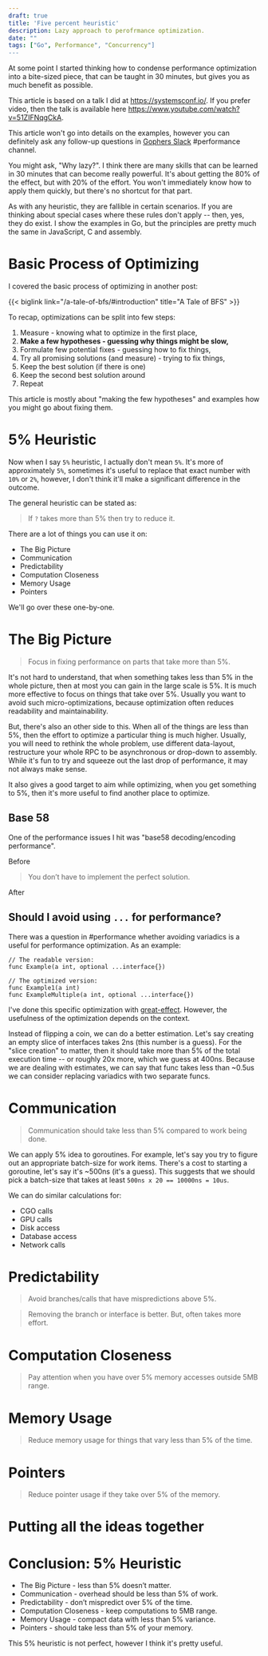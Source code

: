 ```yaml
---
draft: true
title: 'Five percent heuristic'
description: Lazy approach to perofrmance optimization.
date: ""
tags: ["Go", Performance", "Concurrency"]
---
```


At some point I started thinking how to condense performance optimization into a bite-sized piece, that can be taught in 30 minutes, but gives you as much benefit as possible.

This article is based on a talk I did at https://systemsconf.io/. If you prefer video, then the talk is available here https://www.youtube.com/watch?v=51ZIFNqgCkA.

This article won't go into details on the examples, however you can definitely ask any follow-up questions in [Gophers Slack](https://invite.slack.golangbridge.org/) #performance channel.

You might ask, "Why lazy?". I think there are many skills that can be learned in 30 minutes that can become really powerful. It's about getting the 80% of the effect, but with 20% of the effort. You won't immediately know how to apply them quickly, but there's no shortcut for that part. 

As with any heuristic, they are fallible in certain scenarios. If you are thinking about special cases where these rules don't apply -- then, yes, they do exist. I show the examples in Go, but the principles are pretty much the same in JavaScript, C and assembly.

# Basic Process of Optimizing

I covered the basic process of optimizing in another post:

{{< biglink link="/a-tale-of-bfs/#introduction" title="A Tale of BFS" >}}

To recap, optimizations can be split into few steps:

1. Measure - knowing what to optimize in the first place,
2. **Make a few hypotheses - guessing why things might be slow,**
3. Formulate few potential fixes - guessing how to fix things,
4. Try all promising solutions (and measure) - trying to fix things,
5. Keep the best solution (if there is one)
6. Keep the second best solution around
7. Repeat

This article is mostly about "making the few hypotheses" and examples how you might go about fixing them.

# 5% Heuristic

Now when I say `5%` heuristic, I actually don't mean `5%`. It's more of approximately `5%`, sometimes it's useful to replace that exact number with `10%` or `2%`, however, I don't think it'll make a significant difference in the outcome.

The general heuristic can be stated as:

> If `?` takes more than 5% then try to reduce it.

There are a lot of things you can use it on:

* The Big Picture
* Communication
* Predictability
* Computation Closeness
* Memory Usage
* Pointers

We'll go over these one-by-one.

# The Big Picture

> Focus in fixing performance on parts that take more than 5%.

It's not hard to understand, that when something takes less than 5% in the whole picture, then at most you can gain in the large scale is 5%. It is much more effective to focus on things that take over 5%. Usually you want to avoid such micro-optimizations, because optimization often reduces readability and maintainability.

But, there's also an other side to this. When all of the things are less than 5%, then the effort to optimize a particular thing is much higher. Usually, you will need to rethink the whole problem, use different data-layout, restructure your whole RPC to be asynchronous or drop-down to assembly. While it's fun to try and squeeze out the last drop of performance, it may not always make sense.

It also gives a good target to aim while optimizing, when you get something to 5%, then it's more useful to find another place to optimize.

## Base 58

One of the performance issues I hit was "base58 decoding/encoding performance".

Before

> You don’t have to implement the perfect solution.

After

## Should I avoid using `...` for performance?

There was a question in #performance whether avoiding variadics is a useful for performance optimization. As an example:

```
// The readable version:
func Example(a int, optional ...interface{})

// The optimized version:
func Example1(a int)
func ExampleMultiple(a int, optional ...interface{})
```

I've done this specific optimization with [great-effect](https://github.com/golang/go/commit/e85ffec784b867f016805873eec5dc91eec1c99a). However, the usefulness of the optimization depends on the context.

Instead of flipping a coin, we can do a better estimation. Let's say creating an empty slice of interfaces takes 2ns (this number is a guess). For the "slice creation" to matter, then it should take more than 5% of the total execution time -- or roughly 20x more, which we guess at 400ns. Because we are dealing with estimates, we can say that func takes less than \~0.5us we can consider replacing variadics with two separate funcs.

# Communication

> Communication should take less than 5% compared to work being done.

We can apply 5% idea to goroutines. For example, let's say you try to figure out an appropriate batch-size for work items. There's a cost to starting a goroutine, let's say it's \~500ns (it's a guess). This suggests that we should pick a batch-size that takes at least `500ns x 20 == 10000ns = 10us`.

We can do similar calculations for:

* CGO calls
* GPU calls
* Disk access
* Database access
* Network calls

# Predictability

> Avoid branches/calls that have mispredictions above 5%.


> Removing the  branch or interface is better.
> But, often takes more effort.

# Computation Closeness

> Pay attention when you have over 5% memory accesses outside 5MB range.

# Memory Usage

> Reduce memory usage for things that vary less than 5% of the time.

# Pointers

> Reduce pointer usage if they take over 5% of the memory.

# Putting all the ideas together

# Conclusion: 5% Heuristic

* The Big Picture - less than 5% doesn’t matter.
* Communication - overhead should be less than 5% of work.
* Predictability - don’t mispredict over 5% of the time.
* Computation Closeness - keep computations to 5MB range.
* Memory Usage - compact data with less than 5% variance.
* Pointers - should take less than 5% of your memory.

This 5% heuristic is not perfect, however I think it's pretty useful.
